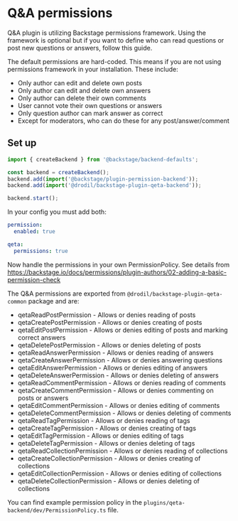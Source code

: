# Q&A permissions

Q&A plugin is utilizing Backstage permissions framework. Using the framework is optional
but if you want to define who can read questions or post new questions or answers, follow this guide.

The default permissions are hard-coded. This means if you are not using permissions framework in
your installation. These include:

- Only author can edit and delete own posts
- Only author can edit and delete own answers
- Only author can delete their own comments
- User cannot vote their own questions or answers
- Only question author can mark answer as correct
- Except for moderators, who can do these for any post/answer/comment

## Set up

```ts
import { createBackend } from '@backstage/backend-defaults';

const backend = createBackend();
backend.add(import('@backstage/plugin-permission-backend'));
backend.add(import('@drodil/backstage-plugin-qeta-backend'));

backend.start();
```

In your config you must add both:

```yaml
permission:
  enabled: true

qeta:
  permissions: true
```

Now handle the permissions in your own PermissionPolicy. See details from
https://backstage.io/docs/permissions/plugin-authors/02-adding-a-basic-permission-check

The Q&A permissions are exported from `@drodil/backstage-plugin-qeta-common` package and are:

- qetaReadPostPermission - Allows or denies reading of posts
- qetaCreatePostPermission - Allows or denies creating of posts
- qetaEditPostPermission - Allows or denies editing of posts and marking correct answers
- qetaDeletePostPermission - Allows or denies deleting of posts
- qetaReadAnswerPermission - Allows or denies reading of answers
- qetaCreateAnswerPermission - Allows or denies answering questions
- qetaEditAnswerPermission - Allows or denies editing of answers
- qetaDeleteAnswerPermission - Allows or denies deleting of answers
- qetaReadCommentPermission - Allows or denies reading of comments
- qetaCreateCommentPermission - Allows or denies commenting on posts or answers
- qetaEditCommentPermission - Allows or denies editing of comments
- qetaDeleteCommentPermission - Allows or denies deleting of comments
- qetaReadTagPermission - Allows or denies reading of tags
- qetaCreateTagPermission - Allows or denies creating of tags
- qetaEditTagPermission - Allows or denies editing of tags
- qetaDeleteTagPermission - Allows or denies deleting of tags
- qetaReadCollectionPermission - Allows or denies reading of collections
- qetaCreateCollectionPermission - Allows or denies creating of collections
- qetaEditCollectionPermission - Allows or denies editing of collections
- qetaDeleteCollectionPermission - Allows or denies deleting of collections

You can find example permission policy in the `plugins/qeta-backend/dev/PermissionPolicy.ts` file.
